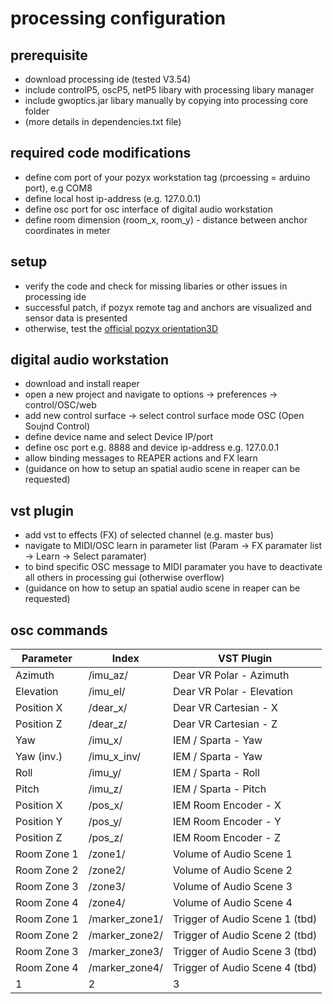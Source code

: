 # processing configuration

## prerequisite
- download processing ide (tested V3.54)
- include controlP5, oscP5, netP5 libary with processing libary manager
- include gwoptics.jar libary manually by copying into processing core folder
- (more details in dependencies.txt file)

## required code modifications
- define com port of your pozyx workstation tag (prcoessing = arduino port), e.g COM8
- define local host ip-address (e.g. 127.0.0.1)
- define osc port for osc interface of digital audio workstation
- define room dimension (room_x, room_y) - distance between anchor coordinates in meter

## setup
- verify the code and check for missing libaries or other issues in processing ide
- successful patch, if pozyx remote tag and anchors are visualized and sensor data is presented
- otherwise, test the [official pozyx orientation3D](https://github.com/pozyxLabs/Pozyx-processing)

## digital audio workstation
- download and install reaper
- open a new project and navigate to options -> preferences -> control/OSC/web
- add new control surface -> select control surface mode OSC (Open Soujnd Control)
- define device name and select Device IP/port
- define osc port e.g. 8888 and device ip-address e.g. 127.0.0.1
- allow binding messages to REAPER actions and FX learn
- (guidance on how to setup an spatial audio scene in reaper can be requested)

## vst plugin
- add vst to effects (FX) of selected channel (e.g. master bus)
- navigate to MIDI/OSC learn in parameter list (Param -> FX paramater list -> Learn -> Select paramater)
- to bind specific OSC message to MIDI paramater you have to deactivate all others in processing gui (otherwise overflow)
- (guidance on how to setup an spatial audio scene in reaper can be requested)

## osc commands
Parameter | Index | VST Plugin
--- | --- | ---
Azimuth | /imu_az/ | Dear VR Polar - Azimuth
Elevation | /imu_el/ | Dear VR Polar - Elevation
Position X | /dear_x/ | Dear VR Cartesian - X
Position Z | /dear_z/ | Dear VR Cartesian - Z
Yaw| /imu_x/ | IEM / Sparta - Yaw
Yaw (inv.) | /imu_x_inv/ | IEM / Sparta - Yaw
Roll | /imu_y/ | IEM / Sparta - Roll
Pitch | /imu_z/ | IEM / Sparta - Pitch
Position X | /pos_x/ | IEM Room Encoder - X
Position Y | /pos_y/ | IEM Room Encoder - Y
Position Z | /pos_z/ | IEM Room Encoder - Z
Room Zone 1 | /zone1/ | Volume of Audio Scene 1
Room Zone 2 | /zone2/ | Volume of Audio Scene 2
Room Zone 3 | /zone3/ | Volume of Audio Scene 3
Room Zone 4 | /zone4/ | Volume of Audio Scene 4
Room Zone 1 | /marker_zone1/ | Trigger of Audio Scene 1 (tbd)
Room Zone 2 | /marker_zone2/ | Trigger of Audio Scene 2 (tbd)
Room Zone 3 | /marker_zone3/ | Trigger of Audio Scene 3 (tbd)
Room Zone 4 | /marker_zone4/ | Trigger of Audio Scene 4 (tbd)
1 | 2 | 3

